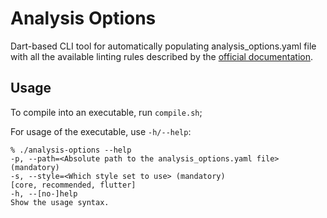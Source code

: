# Analysis Options

Dart-based CLI tool for automatically populating analysis_options.yaml file with all the available linting rules described by the [official documentation](https://dart.dev/tools/linter-rules).

## Usage

To compile into an executable, run `compile.sh`;

For usage of the executable, use `-h/--help`:

```
% ./analysis-options --help                                                     
-p, --path=<Absolute path to the analysis_options.yaml file> (mandatory)    
-s, --style=<Which style set to use> (mandatory)                            [core, recommended, flutter]
-h, --[no-]help                                                             Show the usage syntax.
```
